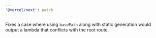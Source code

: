 ```yaml
---
'@vercel/next': patch
---
```


Fixes a case where using `basePath` along with static generation would output a lambda that conflicts with the root route.
